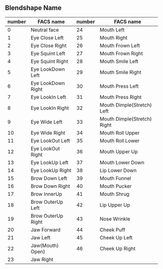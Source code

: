 
## Blendshape Name 

|  number   | FACS  name | number   | FACS  name |
|  ----  | ----  |  ----  | ----  |
| 0  | Neutral face |   24  | Mouth Left |
| 1  | Eye Close Left |   25  | Mouth Right |
| 2  | Eye Close Right |   26  | Mouth Frown Left |
| 3  | Eye Squint Left |   27  | Mouth Frown Right |
| 4  | Eye Squint Right |   28  | Mouth Smile Left |
| 5  | Eye LookDown Left |   29  | Mouth Smile Right |
| 6  | Eye LookDown Right |   30  | Mouth Press Left |
| 7  | Eye LookIn Left |   31  | Mouth Press Right |
| 8  | Eye LookIn Right |   32  | Mouth Dimple(Stretch) Left |
| 9  | Eye Wide Left |   33  | Mouth Dimple(Stretch) Right |
| 10  | Eye Wide Right |   34  | Mouth Roll Upper |
| 11  | Eye LookOut Left |   35  | Mouth Roll Lower |
| 12  | Eye LookOut Right |   36  | Mouth Upper Up |
| 13  | Eye LookUp Left |   37  | Mouth Lower Down |
| 14  | Eye LookUp Right |   38  | Lip Lower Down |
| 15  | Brow Down Left |   39  | Mouth Funnel |
| 16  | Brow Down Right |   40  | Mouth Pucker |
| 17  | Brow InnerUp |   41  | Mouth Shrug |
| 18  | Brow OuterUp Left |   42  | Lip Upper Up |
| 19  | Brow OuterUp Right |   43  | Nose Wrinkle |
| 20  | Jaw Forward |   44  | Cheek Puff |
| 21  | Jaw Left |   45  | Cheek Up Left |
| 22  | Jaw(Mouth) Open) |   46  | Cheek Up Right |
| 23  | Jaw Right |

